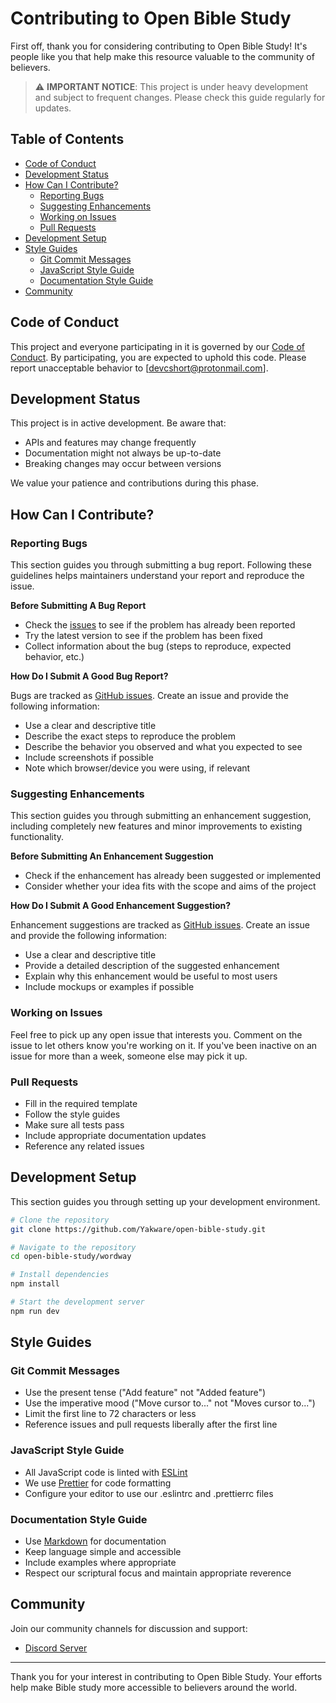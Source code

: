 # Contributing to Open Bible Study

First off, thank you for considering contributing to Open Bible Study! It's people like you that help make this resource valuable to the community of believers.

> ⚠️ **IMPORTANT NOTICE**: This project is under heavy development and subject to frequent changes. Please check this guide regularly for updates.

## Table of Contents

- [Code of Conduct](#code-of-conduct)
- [Development Status](#development-status)
- [How Can I Contribute?](#how-can-i-contribute)
  - [Reporting Bugs](#reporting-bugs)
  - [Suggesting Enhancements](#suggesting-enhancements)
  - [Working on Issues](#working-on-issues)
  - [Pull Requests](#pull-requests)
- [Development Setup](#development-setup)
- [Style Guides](#style-guides)
  - [Git Commit Messages](#git-commit-messages)
  - [JavaScript Style Guide](#javascript-style-guide)
  - [Documentation Style Guide](#documentation-style-guide)
- [Community](#community)

## Code of Conduct

This project and everyone participating in it is governed by our [Code of Conduct](CODE_OF_CONDUCT.md). By participating, you are expected to uphold this code. Please report unacceptable behavior to [devcshort@protonmail.com].

## Development Status

This project is in active development. Be aware that:

- APIs and features may change frequently
- Documentation might not always be up-to-date
- Breaking changes may occur between versions

We value your patience and contributions during this phase.

## How Can I Contribute?

### Reporting Bugs

This section guides you through submitting a bug report. Following these guidelines helps maintainers understand your report and reproduce the issue.

**Before Submitting A Bug Report**

- Check the [issues](https://github.com/Yakware/open-bible-study/issues) to see if the problem has already been reported
- Try the latest version to see if the problem has been fixed
- Collect information about the bug (steps to reproduce, expected behavior, etc.)

**How Do I Submit A Good Bug Report?**

Bugs are tracked as [GitHub issues](https://github.com/Yakware/open-bible-study/issues). Create an issue and provide the following information:

- Use a clear and descriptive title
- Describe the exact steps to reproduce the problem
- Describe the behavior you observed and what you expected to see
- Include screenshots if possible
- Note which browser/device you were using, if relevant

### Suggesting Enhancements

This section guides you through submitting an enhancement suggestion, including completely new features and minor improvements to existing functionality.

**Before Submitting An Enhancement Suggestion**

- Check if the enhancement has already been suggested or implemented
- Consider whether your idea fits with the scope and aims of the project

**How Do I Submit A Good Enhancement Suggestion?**

Enhancement suggestions are tracked as [GitHub issues](https://github.com/Yakware/open-bible-study/issues). Create an issue and provide the following information:

- Use a clear and descriptive title
- Provide a detailed description of the suggested enhancement
- Explain why this enhancement would be useful to most users
- Include mockups or examples if possible

### Working on Issues

Feel free to pick up any open issue that interests you. Comment on the issue to let others know you're working on it. If you've been inactive on an issue for more than a week, someone else may pick it up.

### Pull Requests

- Fill in the required template
- Follow the style guides
- Make sure all tests pass
- Include appropriate documentation updates
- Reference any related issues

## Development Setup

This section guides you through setting up your development environment.

```bash
# Clone the repository
git clone https://github.com/Yakware/open-bible-study.git

# Navigate to the repository
cd open-bible-study/wordway

# Install dependencies
npm install

# Start the development server
npm run dev
```

## Style Guides

### Git Commit Messages

- Use the present tense ("Add feature" not "Added feature")
- Use the imperative mood ("Move cursor to..." not "Moves cursor to...")
- Limit the first line to 72 characters or less
- Reference issues and pull requests liberally after the first line

### JavaScript Style Guide

- All JavaScript code is linted with [ESLint](https://eslint.org/)
- We use [Prettier](https://prettier.io/) for code formatting
- Configure your editor to use our .eslintrc and .prettierrc files

### Documentation Style Guide

- Use [Markdown](https://daringfireball.net/projects/markdown/) for documentation
- Keep language simple and accessible
- Include examples where appropriate
- Respect our scriptural focus and maintain appropriate reverence

## Community

Join our community channels for discussion and support:

- [Discord Server](https://discord.gg/rqs7Auq2Sy)

---

Thank you for your interest in contributing to Open Bible Study. Your efforts help make Bible study more accessible to believers around the world.
